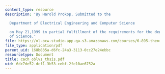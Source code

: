 ```yaml
---
content_type: resource
description: 'By Harold Prokop. Submitted to the

  Department of Electrical Engineering and Computer Science

  on May 21,1999 in partial fulfillment of the requirements for the degree of Master
  of Science.'
file: https://ol-ocw-studio-app-qa.s3.amazonaws.com/courses/6-895-theory-of-parallel-systems-sma-5509-fall-2003/6dc7de52dcf13b53cebf2fe10ae6752a_cach_oblvs_thsis.pdf
file_type: application/pdf
parent_uid: 168b835a-d6fc-24a3-3113-0cc27e24ebbc
resourcetype: Document
title: cach_oblvs_thsis.pdf
uid: 6dc7de52-dcf1-3b53-cebf-2fe10ae6752a
---
```


